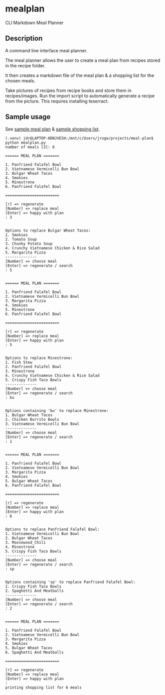 # mealplan
CLI Markdown Meal Planner

## Description

A command line interface meal planner. 

The meal planner allows the user to create a meal plan from recipes stored in the recipe folder.

It then creates a markdown file of the meal plan & a shopping list for the chosen meals.

Take pictures of recipes from recipe books and store them in recipes/images. Run the import script to automatically generate a recipe from the picture. This requires installing teserract. 

## Sample usage

See [sample meal plan](./sample_meal_plan.md) & [sample shopping list](./sample_shopping_list.md).

    (.venv) jdr@LAPTOP-HDNJVE5H:/mnt/c/Users/jroge/projects/meal-plan$ python mealplan.py 
    number of meals [3]: 6

    ====== MEAL PLAN =======

    1. Panfriend Falafel Bowl
    2. Vietnamese Vermicelli Bun Bowl
    3. Bulgar Wheat Tacos
    4. Smokies
    5. Minestrone
    6. Panfriend Falafel Bowl

    ========================

    [r] => regenerate
    [Number] => replace meal
    [Enter] => happy with plan
    : 3


    Options to replace Bulgar Wheat Tacos:
    1. Smokies
    2. Tomato Soup
    3. Chunky Potato Soup
    4. Crunchy Vietnamese Chicken & Rice Salad
    5. Margarita Pizza
    --------------
    [Number] => choose meal
    [Enter] => regenerate / search
    : 5


    ====== MEAL PLAN =======

    1. Panfriend Falafel Bowl
    2. Vietnamese Vermicelli Bun Bowl
    3. Margarita Pizza
    4. Smokies
    5. Minestrone
    6. Panfriend Falafel Bowl

    ========================

    [r] => regenerate
    [Number] => replace meal
    [Enter] => happy with plan
    : 5


    Options to replace Minestrone:
    1. Fish Stew
    2. Panfriend Falafel Bowl
    3. Minestrone
    4. Crunchy Vietnamese Chicken & Rice Salad
    5. Crispy Fish Taco Bowls
    --------------
    [Number] => choose meal
    [Enter] => regenerate / search
    : bu


    Options containing 'bu' to replace Minestrone:
    1. Bulgar Wheat Tacos
    2. Chicken Burrito Bowls
    3. Vietnamese Vermicelli Bun Bowl
    --------------
    [Number] => choose meal
    [Enter] => regenerate / search
    : 1


    ====== MEAL PLAN =======

    1. Panfriend Falafel Bowl
    2. Vietnamese Vermicelli Bun Bowl
    3. Margarita Pizza
    4. Smokies
    5. Bulgar Wheat Tacos
    6. Panfriend Falafel Bowl

    ========================

    [r] => regenerate
    [Number] => replace meal
    [Enter] => happy with plan
    : 6


    Options to replace Panfriend Falafel Bowl:
    1. Vietnamese Vermicelli Bun Bowl
    2. Bulgar Wheat Tacos
    3. Moosewood_Chili
    4. Minestrone
    5. Crispy Fish Taco Bowls
    --------------
    [Number] => choose meal
    [Enter] => regenerate / search
    : sp


    Options containing 'sp' to replace Panfriend Falafel Bowl:
    1. Crispy Fish Taco Bowls
    2. Spaghetti And Meatballs
    --------------
    [Number] => choose meal
    [Enter] => regenerate / search
    : 2


    ====== MEAL PLAN =======

    1. Panfriend Falafel Bowl
    2. Vietnamese Vermicelli Bun Bowl
    3. Margarita Pizza
    4. Smokies
    5. Bulgar Wheat Tacos
    6. Spaghetti And Meatballs

    ========================

    [r] => regenerate
    [Number] => replace meal
    [Enter] => happy with plan
    : 
    printing shopping list for 6 meals